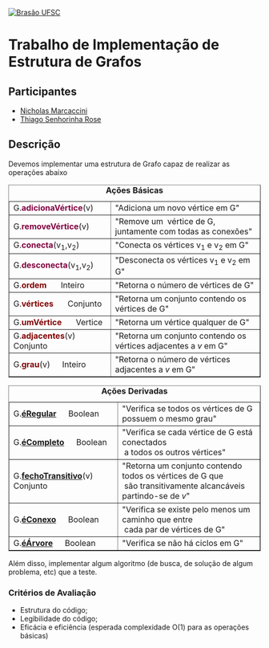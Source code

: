 <a href="http://www.ufsc.br">![Brasão UFSC](http://s4.postimg.org/c280tq1d9/brasao_UFSC.png)</a>

# Trabalho de Implementação de Estrutura de Grafos

## Participantes

+ [Nicholas Marcaccini](https://github.com/n1c0l4s)
+ [Thiago Senhorinha Rose](https://github.com/thisenrose)

## Descrição

Devemos implementar uma estrutura de Grafo capaz de realizar as operações abaixo

<table border="" cellpadding="2">
    <caption>
      <b>Ações Básicas</b>
    </caption>
    <tbody><tr>
      <td>G.<font color="#800040"><b>adicionaVértice</b></font>(v)</td>
      <td>"Adiciona um&nbsp;novo vértice em G"</td>
    </tr>
    <tr>
      <td>G.<font color="#800040"><b>removeVértice</b></font>(v)</td>
      <td>"Remove um&nbsp; vértice de G, juntamente com todas as conexões"</td>
    </tr>
    <tr>
      <td>G.<font color="#800040"><b>conecta</b></font>(v<sub>1</sub>,v<sub>2</sub>)</td>
      <td>"Conecta os vértices v<sub>1</sub> e v<sub>2</sub> em G"</td>
    </tr>
    <tr>
      <td>G.<font color="#800040"><b>desconecta</b></font>(v<sub>1</sub>,v<sub>2</sub>)</td>
      <td>"Desconecta os vértices v<sub>1</sub> e v<sub>2</sub> em G"</td>
    </tr>
    <tr>
      <td>G.<font color="#800000"><b>ordem</b></font>
    <img width="24" height="13" align="Top" src="http://s23.postimg.org/xu11un0xz/seta.gif">Inteiro</td>
      <td>"Retorna o número de vértices de G"</td>
    </tr>
    <tr>
      <td>G.<font color="#800000"><b>vértices</b></font>
    <img width="24" height="13" align="Top" src="http://s23.postimg.org/xu11un0xz/seta.gif">Conjunto</td>
      <td>"Retorna um conjunto contendo os vértices de G"</td>
    </tr>
    <tr>
      <td>G.<font color="#800000"><b>umVértice</b></font>
    <img width="24" height="13" align="Top" src="http://s23.postimg.org/xu11un0xz/seta.gif">Vertice</td>
      <td>"Retorna um vértice qualquer de G"</td>
    </tr>
    <tr>
      <td>G.<font color="#800000"><b>adjacentes</b></font>(v)<img width="24" height="13" align="Top" src="http://s23.postimg.org/xu11un0xz/seta.gif">Conjunto</td>
      <td>"Retorna um conjunto contendo os vértices adjacentes a <i>v</i>
    em G"</td>
    </tr>
    <tr>
      <td>G.<font color="#800000"><b>grau</b></font>(v)<img width="24" height="13" align="Top" src="http://s23.postimg.org/xu11un0xz/seta.gif">Inteiro</td>
      <td>"Retorna o&nbsp;número de vértices adjacentes a <i>v</i>
    em G"</td>
    </tr>
  </tbody></table>

  <table border="" cellpadding="2">
      <caption>
    <b>Ações Derivadas</b>
      </caption>
      <tbody><tr>
    <td>G.<b><a href="http://www.inf.ufsc.br/grafos/represen/algoritmos/grafo-imp.html#regular">éRegular</a></b><img width="24" height="13" align="Top" src="http://s23.postimg.org/xu11un0xz/seta.gif">Boolean</td>
    <td>"Verifica&nbsp;se todos os&nbsp;vértices de G possuem o mesmo
      grau"</td>
      </tr>
      <tr>
    <td>G.<b><a href="http://www.inf.ufsc.br/grafos/represen/algoritmos/grafo-imp.html#completo">éCompleto</a></b><img width="24" height="13" align="Top" src="http://s23.postimg.org/xu11un0xz/seta.gif">Boolean</td>
    <td>"Verifica&nbsp;se cada&nbsp;vértice de G está conectados
      <br>
      &nbsp;a todos os&nbsp;outros vértices"</td>
      </tr>
      <tr>
    <td>G.<b><a href="http://www.inf.ufsc.br/grafos/represen/algoritmos/grafo-imp.html#fechoTransitivo">fechoTransitivo</a></b>(v)<img width="24" height="13" align="Top" src="http://s23.postimg.org/xu11un0xz/seta.gif">Conjunto</td>
    <td>"Retorna um conjunto contendo todos os vértices de G que<br>
      &nbsp;são transitivamente alcancáveis partindo-se de <i>v</i>"</td>
      </tr>
      <tr>
    <td>G.<b><a href="http://www.inf.ufsc.br/grafos/represen/algoritmos/grafo-imp.html#conexo">éConexo</a></b><img width="24" height="13" align="Top" src="http://s23.postimg.org/xu11un0xz/seta.gif">Boolean</td>
    <td>"Verifica&nbsp;se existe pelo menos um caminho que entre <br>
      &nbsp;cada par de vértices de G"</td>
      </tr>
      <tr>
    <td>G.<b><a href="http://www.inf.ufsc.br/grafos/represen/algoritmos/grafo-imp.html#arvore">éÁrvore</a></b><img width="24" height="13" align="Top" src="http://s23.postimg.org/xu11un0xz/seta.gif">Boolean</td>
    <td>"Verifica&nbsp;se não há ciclos em G"</td>
      </tr>
    </tbody></table>

Além disso, implementar algum algoritmo (de busca, de solução de algum problema, etc) que a teste.

### Critérios de Avaliação

+ Estrutura do código;
+ Legibilidade do código;
+ Eficácia e eficiência (esperada complexidade O(1) para as operações básicas)